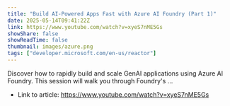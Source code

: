 ```yaml
---
title: "Build AI-Powered Apps Fast with Azure AI Foundry (Part 1)"
date: 2025-05-14T09:41:22Z
link: https://www.youtube.com/watch?v=xyeS7nME5Gs
showShare: false
showReadTime: false
thumbnail: images/azure.png
tags: ["developer.microsoft.com/en-us/reactor"]
---
```

Discover how to rapidly build and scale GenAI applications using Azure AI Foundry. This session will walk you through Foundry's ...

- Link to article: https://www.youtube.com/watch?v=xyeS7nME5Gs